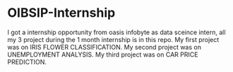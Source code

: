 # OIBSIP-Internship
I got a internship opportunity from oasis infobyte as data sceince intern, all my 3 project during the 1 month internship is in this repo.
My first project was on IRIS FLOWER CLASSIFICATION.
My second project was on UNEMPLOYMENT ANALYSIS.
My third project was on CAR PRICE PREDICTION.
